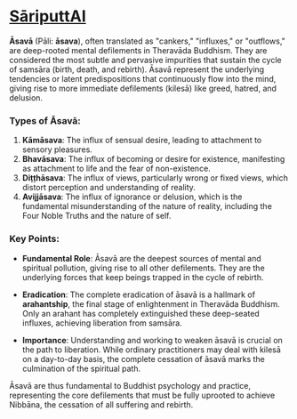 # [SāriputtAI](https://chatgpt.com/g/g-p25UYT2UR-sariputtai)

**Āsavā** (Pāli: **āsava**), often translated as "cankers," "influxes," or "outflows," are deep-rooted mental defilements in Theravāda Buddhism. They are considered the most subtle and pervasive impurities that sustain the cycle of samsāra (birth, death, and rebirth). Āsavā represent the underlying tendencies or latent predispositions that continuously flow into the mind, giving rise to more immediate defilements (kilesā) like greed, hatred, and delusion.

### **Types of Āsavā:**

1. **Kāmāsava**: The influx of sensual desire, leading to attachment to sensory pleasures.
2. **Bhavāsava**: The influx of becoming or desire for existence, manifesting as attachment to life and the fear of non-existence.
3. **Diṭṭhāsava**: The influx of views, particularly wrong or fixed views, which distort perception and understanding of reality.
4. **Avijjāsava**: The influx of ignorance or delusion, which is the fundamental misunderstanding of the nature of reality, including the Four Noble Truths and the nature of self.

### **Key Points:**

- **Fundamental Role**: Āsavā are the deepest sources of mental and spiritual pollution, giving rise to all other defilements. They are the underlying forces that keep beings trapped in the cycle of rebirth.
  
- **Eradication**: The complete eradication of āsavā is a hallmark of **arahantship**, the final stage of enlightenment in Theravāda Buddhism. Only an arahant has completely extinguished these deep-seated influxes, achieving liberation from samsāra.

- **Importance**: Understanding and working to weaken āsavā is crucial on the path to liberation. While ordinary practitioners may deal with kilesā on a day-to-day basis, the complete cessation of āsavā marks the culmination of the spiritual path.

Āsavā are thus fundamental to Buddhist psychology and practice, representing the core defilements that must be fully uprooted to achieve Nibbāna, the cessation of all suffering and rebirth.

